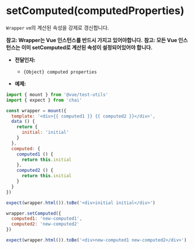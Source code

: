 # setComputed(computedProperties)

`Wrapper` `vm`의 계산된 속성을 강제로 갱신합니다.

**참고: Wrapper는 Vue 인스턴스를 반드시 가지고 있어야합니다.**
**참고: 모든 Vue 인스턴스는 이미 setComputed로 계산된 속성이 설정되어있어야 합니다.**


- **전달인자:**
  - `{Object} computed properties`

- **예제:**

```js
import { mount } from '@vue/test-utils'
import { expect } from 'chai'

const wrapper = mount({
  template: '<div>{{ computed1 }} {{ computed2 }}</div>',
  data () {
    return {
      initial: 'initial'
    }
  },
  computed: {
    computed1 () {
      return this.initial
    },
    computed2 () {
      return this.initial
    }
  }
})

expect(wrapper.html()).toBe('<div>initial initial</div>')

wrapper.setComputed({
  computed1: 'new-computed1',
  computed2: 'new-computed2'
})

expect(wrapper.html()).toBe('<div>new-computed1 new-computed2</div>')
```
